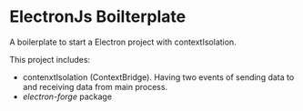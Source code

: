 # ElectronJs Boilterplate
A boilerplate to start a Electron project with contextIsolation.

This project includes:
- contenxtIsolation (ContextBridge). Having two events of sending data to and receiving data from main process.
- *electron-forge* package
